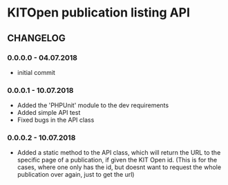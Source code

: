 # KITOpen publication listing API

## CHANGELOG

### 0.0.0.0 - 04.07.2018

- initial commit

### 0.0.0.1 - 10.07.2018

- Added the 'PHPUnit' module to the dev requirements
- Added simple API test
- Fixed bugs in the API class

### 0.0.0.2 - 10.07.2018

- Added a static method to the API class, which will return the URL to the specific page 
of a publication, if given the KIT Open id. (This is for the cases, where one only has the 
id, but doesnt want to request the whole publication over again, just to get the url)

